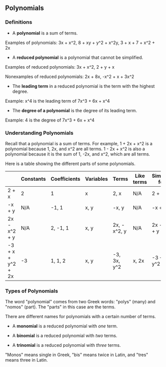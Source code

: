 Polynomials
-------

### Definitions
* A **polynomial** is a sum of terms.

 Examples of polynomials: 3x + x^2, 8 + xy + y^2 + x^2y, 3 + x + 7 + x^2 + 2x

* A **reduced polynomial** is a polynomial that cannot be simplified.

 Examples of reduced polynomials: 3x + x^2, 2 + y + x
 
 Nonexamples of reduced polynomials: 2x + 8x, -x^2 + x + 3x^2

* The **leading term** in a reduced polynomial is the term with the highest degree.

 Example: x^4 is the leading term of 7x^3 + 6x + x^4

* The **degree of a polynomial** is the degree of its leading term.

 Example: 4 is the degree of 7x^3 + 6x + x^4

 
### Understanding Polynomials
Recall that a polynomial is a sum of terms. For example, 1 + 2x + x^2 is a polynomial because 1, 2x, and x^2 are all terms.  1 - 2x + x^2 is also a polynomial because it is the sum of 1, -2x, and x^2, which are all terms.

Here is a table showing the different parts of some polynomials.

| | Constants | Coefficients | Variables | Terms | Like terms | Simplified form |
| --- | --- | --- | --- | --- | --- | --- |
| 2 + x | 2 | 1 | x | 2, x | N/A | 2 + x |
| -x + y | N/A | -1, 1 | x, y | -x, y| N/A | -x + y |
| 2x - x^2 + y | N/A | 2, -1, 1  | x, y | 2x,  -x^2, y | N/A | 2x - x^2 + y |
| -3 + x + y^2 + 2x | -3 |  1, 1, 2 | x, y | -3, 3x, y^2 | x, 2x | -3 + 3x + y^2 |


### Types of Polynomials

The word "polynomial" comes from two Greek words: "polys" (many) and "nomos" (part). The "parts" in this case are the terms.

There are different names for polynomials with a certain number of terms.

* A **monomial** is a reduced polynomial with *one* term.

* A **binomial** is a reduced polynomial with *two* terms.

* A **trinomial** is a reduced polynomial with *three* terms.


"Monos" means single in Greek, "bis" means twice in Latin, and "tres" means three in Latin.